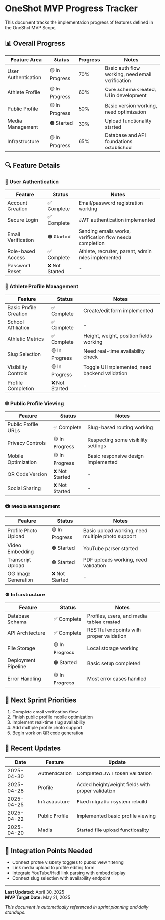# OneShot MVP Progress Tracker

This document tracks the implementation progress of features defined in the OneShot MVP Scope.

## 📊 Overall Progress

| Feature Area | Status | Progress | Notes |
|--------------|--------|----------|-------|
| User Authentication | 🟡 In Progress | 70% | Basic auth flow working, need email verification |
| Athlete Profile | 🟡 In Progress | 60% | Core schema created, UI in development |
| Public Profile | 🟡 In Progress | 50% | Basic version working, need optimization |
| Media Management | 🟠 Started | 30% | Upload functionality started |
| Infrastructure | 🟡 In Progress | 65% | Database and API foundations established |

## 🔍 Feature Details

### 🔐 User Authentication
| Feature | Status | Notes |
|---------|--------|-------|
| Account Creation | ✅ Complete | Email/password registration working |
| Secure Login | ✅ Complete | JWT authentication implemented |
| Email Verification | 🟠 Started | Sending emails works, verification flow needs completion |
| Role-based Access | ✅ Complete | Athlete, recruiter, parent, admin roles implemented |
| Password Reset | ❌ Not Started | - |

### 👤 Athlete Profile Management
| Feature | Status | Notes |
|---------|--------|-------|
| Basic Profile Creation | ✅ Complete | Create/edit form implemented |
| School Affiliation | ✅ Complete | - |
| Athletic Metrics | ✅ Complete | Height, weight, position fields working |
| Slug Selection | 🟡 In Progress | Need real-time availability check |
| Visibility Controls | 🟡 In Progress | Toggle UI implemented, need backend validation |
| Profile Completion | ❌ Not Started | - |

### 🌐 Public Profile Viewing
| Feature | Status | Notes |
|---------|--------|-------|
| Public Profile URLs | ✅ Complete | Slug-based routing working |
| Privacy Controls | 🟡 In Progress | Respecting some visibility settings |
| Mobile Optimization | 🟡 In Progress | Basic responsive design implemented |
| QR Code Version | ❌ Not Started | - |
| Social Sharing | ❌ Not Started | - |

### 📷 Media Management
| Feature | Status | Notes |
|---------|--------|-------|
| Profile Photo Upload | 🟡 In Progress | Basic upload working, need multiple photo support |
| Video Embedding | 🟠 Started | YouTube parser started |
| Transcript Upload | 🟠 Started | PDF uploads working, need validation |
| OG Image Generation | ❌ Not Started | - |

### ⚙️ Infrastructure
| Feature | Status | Notes |
|---------|--------|-------|
| Database Schema | ✅ Complete | Profiles, users, and media tables created |
| API Architecture | ✅ Complete | RESTful endpoints with proper validation |
| File Storage | 🟡 In Progress | Local storage working |
| Deployment Pipeline | 🟠 Started | Basic setup completed |
| Error Handling | 🟡 In Progress | Most error cases handled |

## 🚀 Next Sprint Priorities

1. Complete email verification flow
2. Finish public profile mobile optimization
3. Implement real-time slug availability
4. Add multiple profile photo support
5. Begin work on QR code generation

## 📝 Recent Updates

| Date | Feature | Update |
|------|---------|--------|
| 2025-04-30 | Authentication | Completed JWT token validation |
| 2025-04-28 | Profile | Added height/weight fields with proper validation |
| 2025-04-25 | Infrastructure | Fixed migration system rebuild |
| 2025-04-22 | Public Profile | Implemented basic profile viewing |
| 2025-04-20 | Media | Started file upload functionality |

## 🧩 Integration Points Needed

- Connect profile visibility toggles to public view filtering
- Link media upload to profile editing form
- Integrate YouTube/Hudl link parsing with embed display
- Connect slug selection with availability endpoint

---

**Last Updated:** April 30, 2025  
**MVP Target Date:** May 21, 2025

*This document is automatically referenced in sprint planning and daily standups.* 